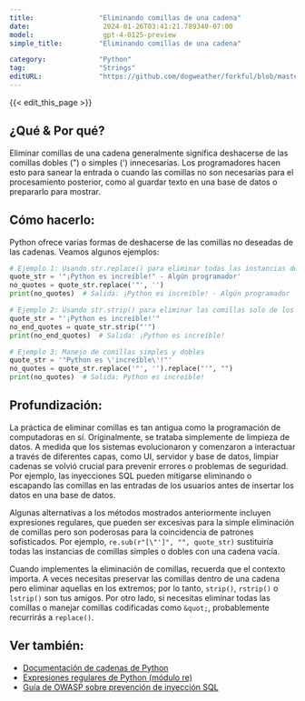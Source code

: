 ```yaml
---
title:                "Eliminando comillas de una cadena"
date:                  2024-01-26T03:41:21.789340-07:00
model:                 gpt-4-0125-preview
simple_title:         "Eliminando comillas de una cadena"

category:             "Python"
tag:                  "Strings"
editURL:              "https://github.com/dogweather/forkful/blob/master/content/es/python/removing-quotes-from-a-string.md"
---
```


{{< edit_this_page >}}

## ¿Qué & Por qué?
Eliminar comillas de una cadena generalmente significa deshacerse de las comillas dobles (") o simples (') innecesarias. Los programadores hacen esto para sanear la entrada o cuando las comillas no son necesarias para el procesamiento posterior, como al guardar texto en una base de datos o prepararlo para mostrar.

## Cómo hacerlo:
Python ofrece varias formas de deshacerse de las comillas no deseadas de las cadenas. Veamos algunos ejemplos:

```Python
# Ejemplo 1: Usando str.replace() para eliminar todas las instancias de una comilla
quote_str = '"¡Python es increíble!" - Algún programador'
no_quotes = quote_str.replace('"', '')
print(no_quotes)  # Salida: ¡Python es increíble! - Algún programador

# Ejemplo 2: Usando str.strip() para eliminar las comillas solo de los extremos
quote_str = "'¡Python es increíble!'"
no_end_quotes = quote_str.strip("'")
print(no_end_quotes)  # Salida: ¡Python es increíble!

# Ejemplo 3: Manejo de comillas simples y dobles
quote_str = '"Python es \'increíble\'!"'
no_quotes = quote_str.replace('"', '').replace("'", "")
print(no_quotes)  # Salida: Python es increíble!
```

## Profundización:
La práctica de eliminar comillas es tan antigua como la programación de computadoras en sí. Originalmente, se trataba simplemente de limpieza de datos. A medida que los sistemas evolucionaron y comenzaron a interactuar a través de diferentes capas, como UI, servidor y base de datos, limpiar cadenas se volvió crucial para prevenir errores o problemas de seguridad. Por ejemplo, las inyecciones SQL pueden mitigarse eliminando o escapando las comillas en las entradas de los usuarios antes de insertar los datos en una base de datos.

Algunas alternativas a los métodos mostrados anteriormente incluyen expresiones regulares, que pueden ser excesivas para la simple eliminación de comillas pero son poderosas para la coincidencia de patrones sofisticados. Por ejemplo, `re.sub(r"[\"']", "", quote_str)` sustituiría todas las instancias de comillas simples o dobles con una cadena vacía.

Cuando implementes la eliminación de comillas, recuerda que el contexto importa. A veces necesitas preservar las comillas dentro de una cadena pero eliminar aquellas en los extremos; por lo tanto, `strip()`, `rstrip()` o `lstrip()` son tus amigos. Por otro lado, si necesitas eliminar todas las comillas o manejar comillas codificadas como `&quot;`, probablemente recurrirás a `replace()`.

## Ver también:
- [Documentación de cadenas de Python](https://docs.python.org/3/library/string.html)
- [Expresiones regulares de Python (módulo re)](https://docs.python.org/3/library/re.html)
- [Guía de OWASP sobre prevención de inyección SQL](https://owasp.org/www-community/attacks/SQL_Injection)
